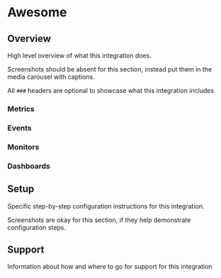 # Awesome

## Overview
High level overview of what this integration does.

Screenshots should be absent for this section, instead put them in the media carousel with captions.

All `###` headers are optional to showcase what this integration includes

### Metrics

### Events

### Monitors

### Dashboards

## Setup
Specific step-by-step configuration instructions for this integration.

Screenshots are okay for this section, if they help demonstrate configuration steps.

## Support
Information about how and where to go for support for this integration
